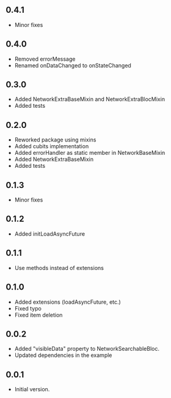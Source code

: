 ## 0.4.1

- Minor fixes

## 0.4.0

- Removed errorMessage
- Renamed onDataChanged to onStateChanged

## 0.3.0

- Added NetworkExtraBaseMixin and NetworkExtraBlocMixin
- Added tests

## 0.2.0

- Reworked package using mixins
- Added cubits implementation
- Added errorHandler as static member in NetworkBaseMixin
- Added NetworkExtraBaseMixin
- Added tests

## 0.1.3

- Minor fixes

## 0.1.2

- Added initLoadAsyncFuture

## 0.1.1

- Use methods instead of extensions

## 0.1.0

- Added extensions (loadAsyncFuture, etc.)
- Fixed typo
- Fixed item deletion 


## 0.0.2

- Added "visibleData" property to NetworkSearchableBloc.
- Updated dependencies in the example

## 0.0.1

- Initial version.